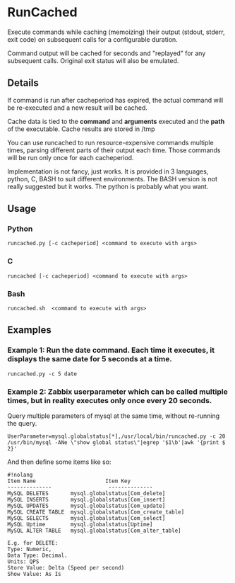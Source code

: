 # RunCached

Execute commands while caching (memoizing) their output (stdout, stderr, exit code) on subsequent calls 
for a configurable duration. 

Command output will be cached for <cacheperiod> seconds and "replayed" for 
any subsequent calls. Original exit status will also be emulated.

## Details
If command is run after cacheperiod has expired, the actual command will be re-executed and a new result 
will be cached. 

Cache data is tied to the **command** and **arguments** executed and the 
**path** of the executable. Cache results are stored in /tmp

You can use runcached to run resource-expensive commands multiple times, 
parsing different parts of their output each time. Those commands will be
run only once for each cacheperiod. 

Implementation is not fancy, just works. It is provided in 3 languages, python, C, BASH to suit different environments. The BASH version is not really suggested but it works. The python is probably what you want.


## Usage

### Python
```
runcached.py [-c cacheperiod] <command to execute with args>
```

### C
```
runcached [-c cacheperiod] <command to execute with args>
```

### Bash
```
runcached.sh  <command to execute with args>
```



## Examples


### Example 1:  Run the date command. Each time it executes, it displays the same date for 5 seconds at a time.
```
runcached.py -c 5 date
```

### Example 2: Zabbix userparameter which can be called multiple times, but in reality executes only once every 20 seconds. 
Query multiple parameters of mysql at the same time, without re-running the query.


```
UserParameter=mysql.globalstatus[*],/usr/local/bin/runcached.py -c 20 /usr/bin/mysql -ANe \"show global status\"|egrep '$1\b'|awk '{print $ 2}'
```


And then define some items like so:

```
#!nolang
Item Name                      Item Key
--------------                  --------------
MySQL DELETES	 	mysql.globalstatus[Com_delete]
MySQL INSERTS	 	mysql.globalstatus[Com_insert]
MySQL UPDATES	 	mysql.globalstatus[Com_update]
MySQL CREATE TABLE	mysql.globalstatus[Com_create_table]
MySQL SELECTS	 	mysql.globalstatus[Com_select]
MySQL Uptime	 	mysql.globalstatus[Uptime]
MySQL ALTER TABLE	mysql.globalstatus[Com_alter_table]

E.g. for DELETE: 
Type: Numeric, 
Data Type: Decimal. 
Units: QPS
Store Value: Delta (Speed per second)
Show Value: As Is
```
